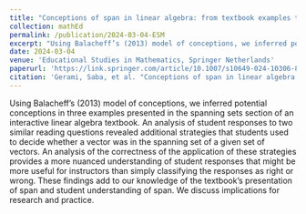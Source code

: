 ```yaml
---
title: "Conceptions of span in linear algebra: from textbook examples to student responses"
collection: mathEd
permalink: /publication/2024-03-04-ESM
excerpt: "Using Balacheff’s (2013) model of conceptions, we inferred potential conceptions in three examples presented in the spanning sets section of an interactive linear algebra textbook. An analysis of student responses to two similar reading questions revealed additional strategies that students used to decide whether a vector was in the spanning set of a given set of vectors. An analysis of the correctness of the application of these strategies provides a more nuanced understanding of student responses that might be more useful for instructors than simply classifying the responses as right or wrong. These findings add to our knowledge of the textbook’s presentation of span and student understanding of span. We discuss implications for research and practice."
date: 2024-03-04
venue: 'Educational Studies in Mathematics, Springer Netherlands'
paperurl: 'https://link.springer.com/article/10.1007/s10649-024-10306-8'
citation: 'Gerami, Saba, et al. "Conceptions of span in linear algebra: from textbook examples to student responses." Educational Studies in Mathematics (2024): 1-23.'
---
```


Using Balacheff’s (2013) model of conceptions, we inferred potential conceptions in three examples presented in the spanning sets section of an interactive linear algebra textbook. An analysis of student responses to two similar reading questions revealed additional strategies that students used to decide whether a vector was in the spanning set of a given set of vectors. An analysis of the correctness of the application of these strategies provides a more nuanced understanding of student responses that might be more useful for instructors than simply classifying the responses as right or wrong. These findings add to our knowledge of the textbook’s presentation of span and student understanding of span. We discuss implications for research and practice.
